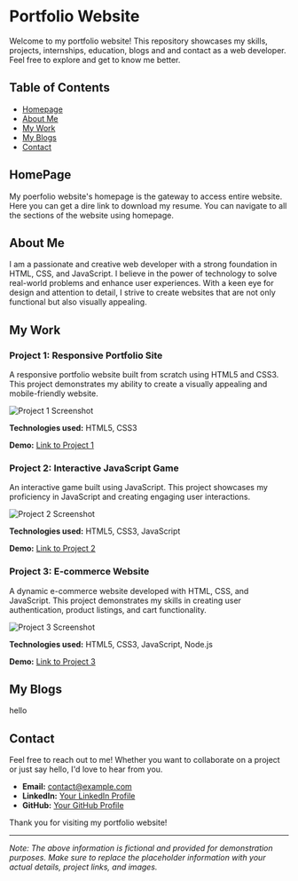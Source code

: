 # Portfolio Website

Welcome to my portfolio website! This repository showcases my skills, projects, internships, education, blogs and and contact as a web developer. Feel free to explore and get to know me better.

## Table of Contents

- [Homepage](#homepage)
- [About Me](#about-me)
- [My Work](#my-work)
- [My Blogs](#my-blogs)
- [Contact](#contact)

## HomePage

My poerfolio website's homepage is the gateway to access entire website. Here you can get a dire link to download my resume. You can navigate to all the sections of the website using homepage.

## About Me

I am a passionate and creative web developer with a strong foundation in HTML, CSS, and JavaScript. I believe in the power of technology to solve real-world problems and enhance user experiences. With a keen eye for design and attention to detail, I strive to create websites that are not only functional but also visually appealing.

## My Work

### Project 1: Responsive Portfolio Site
A responsive portfolio website built from scratch using HTML5 and CSS3. This project demonstrates my ability to create a visually appealing and mobile-friendly website.

![Project 1 Screenshot](/images/project1.jpg)

**Technologies used:** HTML5, CSS3

**Demo:** [Link to Project 1](https://example.com/project1)

### Project 2: Interactive JavaScript Game
An interactive game built using JavaScript. This project showcases my proficiency in JavaScript and creating engaging user interactions.

![Project 2 Screenshot](/images/project2.jpg)

**Technologies used:** HTML5, CSS3, JavaScript

**Demo:** [Link to Project 2](https://example.com/project2)

### Project 3: E-commerce Website
A dynamic e-commerce website developed with HTML, CSS, and JavaScript. This project demonstrates my skills in creating user authentication, product listings, and cart functionality.

![Project 3 Screenshot](/images/project3.jpg)

**Technologies used:** HTML5, CSS3, JavaScript, Node.js

**Demo:** [Link to Project 3](https://example.com/project3)

## My Blogs

hello

## Contact

Feel free to reach out to me! Whether you want to collaborate on a project or just say hello, I'd love to hear from you.

- **Email:** contact@example.com
- **LinkedIn:** [Your LinkedIn Profile](https://www.linkedin.com/in/yourprofile)
- **GitHub:** [Your GitHub Profile](https://github.com/yourusername)

Thank you for visiting my portfolio website!

---
*Note: The above information is fictional and provided for demonstration purposes. Make sure to replace the placeholder information with your actual details, project links, and images.*
